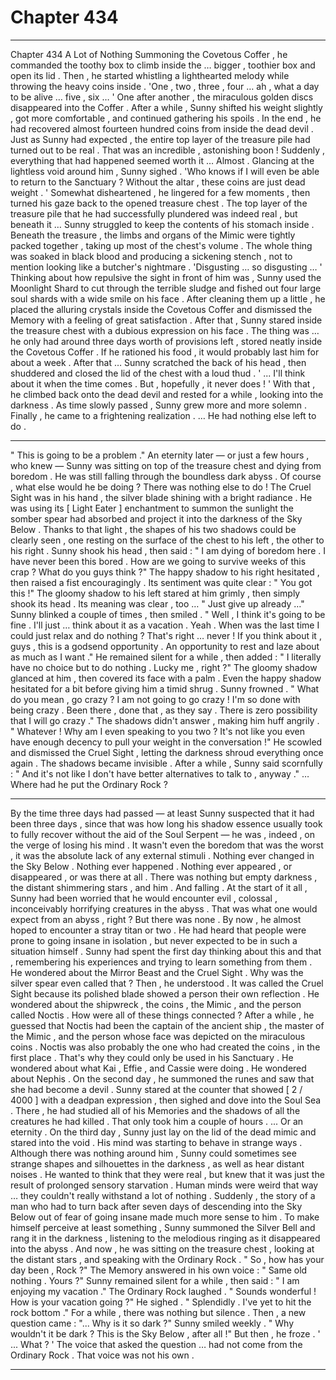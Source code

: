 
# Chapter 434


---

Chapter 434 A Lot of Nothing
Summoning the Covetous Coffer , he commanded the toothy box to climb inside the … bigger , toothier box and open its lid . Then , he started whistling a lighthearted melody while throwing the heavy coins inside .
'One , two , three , four … ah , what a day to be alive … five , six … '
One after another , the miraculous golden discs disappeared into the Coffer . After a while , Sunny shifted his weight slightly , got more comfortable , and continued gathering his spoils .
In the end , he had recovered almost fourteen hundred coins from inside the dead devil . Just as Sunny had expected , the entire top layer of the treasure pile had turned out to be real .
That was an incredible , astonishing boon ! Suddenly , everything that had happened seemed worth it …
Almost .
Glancing at the lightless void around him , Sunny sighed .
'Who knows if I will even be able to return to the Sanctuary ? Without the altar , these coins are just dead weight . '
Somewhat disheartened , he lingered for a few moments , then turned his gaze back to the opened treasure chest .
The top layer of the treasure pile that he had successfully plundered was indeed real , but beneath it …
Sunny struggled to keep the contents of his stomach inside . Beneath the treasure , the limbs and organs of the Mimic were tightly packed together , taking up most of the chest's volume . The whole thing was soaked in black blood and producing a sickening stench , not to mention looking like a butcher's nightmare .
'Disgusting … so disgusting … '
Thinking about how repulsive the sight in front of him was , Sunny used the Moonlight Shard to cut through the terrible sludge and fished out four large soul shards with a wide smile on his face . After cleaning them up a little , he placed the alluring crystals inside the Covetous Coffer and dismissed the Memory with a feeling of great satisfaction .
After that , Sunny stared inside the treasure chest with a dubious expression on his face .
The thing was … he only had around three days worth of provisions left , stored neatly inside the Covetous Coffer . If he rationed his food , it would probably last him for about a week . After that …
Sunny scratched the back of his head , then shuddered and closed the lid of the chest with a loud thud .
' ... I'll think about it when the time comes . But , hopefully , it never does ! '
With that , he climbed back onto the dead devil and rested for a while , looking into the darkness .
As time slowly passed , Sunny grew more and more solemn . Finally , he came to a frightening realization .
… He had nothing else left to do .
***
" This is going to be a problem ."
An eternity later — or just a few hours , who knew — Sunny was sitting on top of the treasure chest and dying from boredom .
He was still falling through the boundless dark abyss . Of course , what else would he be doing ? There was nothing else to do !
The Cruel Sight was in his hand , the silver blade shining with a bright radiance . He was using its [ Light Eater ] enchantment to summon the sunlight the somber spear had absorbed and project it into the darkness of the Sky Below . Thanks to that light , the shapes of his two shadows could be clearly seen , one resting on the surface of the chest to his left , the other to his right .
Sunny shook his head , then said :
" I am dying of boredom here . I have never been this bored . How are we going to survive weeks of this crap ? What do you guys think ?"
The happy shadow to his right hesitated , then raised a fist encouragingly . Its sentiment was quite clear :
" You got this !"
The gloomy shadow to his left stared at him grimly , then simply shook its head . Its meaning was clear , too …
" Just give up already …"
Sunny blinked a couple of times , then smiled .
" Well , I think it's going to be fine . I'll just … think about it as a vacation . Yeah . When was the last time I could just relax and do nothing ? That's right … never ! If you think about it , guys , this is a godsend opportunity . An opportunity to rest and laze about as much as I want ."
He remained silent for a while , then added :
" I literally have no choice but to do nothing . Lucky me , right ?"
The gloomy shadow glanced at him , then covered its face with a palm .
Even the happy shadow hesitated for a bit before giving him a timid shrug .
Sunny frowned .
" What do you mean , go crazy ? I am not going to go crazy ! I'm so done with being crazy . Been there , done that , as they say . There is zero possibility that I will go crazy ."
The shadows didn't answer , making him huff angrily .
" Whatever ! Why am I even speaking to you two ? It's not like you even have enough decency to pull your weight in the conversation !"
He scowled and dismissed the Cruel Sight , letting the darkness shroud everything once again . The shadows became invisible .
After a while , Sunny said scornfully :
" And it's not like I don't have better alternatives to talk to , anyway ."
… Where had he put the Ordinary Rock ?
***
By the time three days had passed — at least Sunny suspected that it had been three days , since that was how long his shadow essence usually took to fully recover without the aid of the Soul Serpent — he was , indeed , on the verge of losing his mind .
It wasn't even the boredom that was the worst , it was the absolute lack of any external stimuli .
Nothing ever changed in the Sky Below . Nothing ever happened . Nothing ever appeared , or disappeared , or was there at all . There was nothing but empty darkness , the distant shimmering stars , and him .
And falling .
At the start of it all , Sunny had been worried that he would encounter evil , colossal , inconceivably horrifying creatures in the abyss . That was what one would expect from an abyss , right ? But there was none .
By now , he almost hoped to encounter a stray titan or two .
He had heard that people were prone to going insane in isolation , but never expected to be in such a situation himself .
Sunny had spent the first day thinking about this and that , remembering his experiences and trying to learn something from them .
He wondered about the Mirror Beast and the Cruel Sight . Why was the silver spear even called that ? Then , he understood .
It was called the Cruel Sight because its polished blade showed a person their own reflection .
He wondered about the shipwreck , the coins , the Mimic , and the person called Noctis . How were all of these things connected ?
After a while , he guessed that Noctis had been the captain of the ancient ship , the master of the Mimic , and the person whose face was depicted on the miraculous coins . Noctis was also probably the one who had created the coins , in the first place .
That's why they could only be used in his Sanctuary .
He wondered about what Kai , Effie , and Cassie were doing .
He wondered about Nephis .
On the second day , he summoned the runes and saw that she had become a devil . Sunny stared at the counter that showed [ 2 / 4000 ] with a deadpan expression , then sighed and dove into the Soul Sea .
There , he had studied all of his Memories and the shadows of all the creatures he had killed .
That only took him a couple of hours .
... Or an eternity .
On the third day , Sunny just lay on the lid of the dead mimic and stared into the void . His mind was starting to behave in strange ways . Although there was nothing around him , Sunny could sometimes see strange shapes and silhouettes in the darkness , as well as hear distant noises .
He wanted to think that they were real , but knew that it was just the result of prolonged sensory starvation . Human minds were weird that way … they couldn't really withstand a lot of nothing .
Suddenly , the story of a man who had to turn back after seven days of descending into the Sky Below out of fear of going insane made much more sense to him .
To make himself perceive at least something , Sunny summoned the Silver Bell and rang it in the darkness , listening to the melodious ringing as it disappeared into the abyss .
And now , he was sitting on the treasure chest , looking at the distant stars , and speaking with the Ordinary Rock .
" So , how has your day been , Rock ?"
The Memory answered in his own voice :
" Same old nothing . Yours ?"
Sunny remained silent for a while , then said :
" I am enjoying my vacation ."
The Ordinary Rock laughed .
" Sounds wonderful ! How is your vacation going ?"
He sighed .
" Splendidly . I've yet to hit the rock bottom ."
For a while , there was nothing but silence . Then , a new question came :
"... Why is it so dark ?"
Sunny smiled weekly .
" Why wouldn't it be dark ? This is the Sky Below , after all !"
But then , he froze .
' ... What ? '
The voice that asked the question … had not come from the Ordinary Rock .
That voice was not his own .

---

